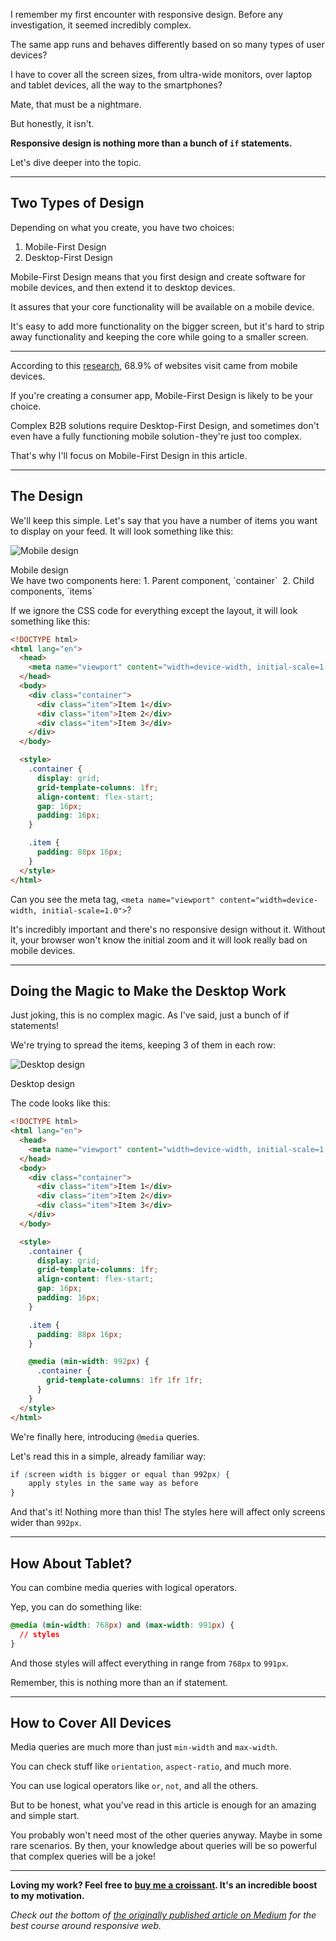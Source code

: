 I remember my first encounter with responsive design. Before any investigation, it seemed incredibly complex.

The same app runs and behaves differently based on so many types of user devices?

I have to cover all the screen sizes, from ultra-wide monitors, over laptop and tablet devices, all the way to the smartphones?

Mate, that must be a nightmare.

But honestly, it isn't.

**Responsive design is nothing more than a bunch of `if` statements.**

Let's dive deeper into the topic.

---

## Two Types of Design

Depending on what you create, you have two choices:

1. Mobile-First Design
2. Desktop-First Design

Mobile-First Design means that you first design and create software for mobile devices, and then extend it to desktop devices.

It assures that your core functionality will be available on a mobile device.

It's easy to add more functionality on the bigger screen, but it's hard to strip away functionality and keeping the core while going to a smaller screen.

---

According to this [research](https://www.perficient.com/insights/research-hub/mobile-vs-desktop-usage), 68.9% of websites visit came from mobile devices.

If you're creating a consumer app, Mobile-First Design is likely to be your choice.

Complex B2B solutions require Desktop-First Design, and sometimes don't even have a fully functioning mobile solution - they're just too complex.

That's why I'll focus on Mobile-First Design in this article.

---

## The Design

We'll keep this simple. Let's say that you have a number of items you want to display on your feed. It will look something like this:

![Mobile design](https://dev-to-uploads.s3.amazonaws.com/uploads/articles/6wb86405qvl0ah46jo30.png)

<figcaption>Mobile design</figcaption>
We have two components here:
1. Parent component, `container` 
2. Child components, `items` 

If we ignore the CSS code for everything except the layout, it will look something like this:

```html
<!DOCTYPE html>
<html lang="en">
  <head>
    <meta name="viewport" content="width=device-width, initial-scale=1.0" />
  </head>
  <body>
    <div class="container">
      <div class="item">Item 1</div>
      <div class="item">Item 2</div>
      <div class="item">Item 3</div>
    </div>
  </body>

  <style>
    .container {
      display: grid;
      grid-template-columns: 1fr;
      align-content: flex-start;
      gap: 16px;
      padding: 16px;
    }

    .item {
      padding: 88px 16px;
    }
  </style>
</html>
```

Can you see the meta tag, `<meta name="viewport" content="width=device-width, initial-scale=1.0">`?

It's incredibly important and there's no responsive design without it. Without it, your browser won't know the initial zoom and it will look really bad on mobile devices.

---

## Doing the Magic to Make the Desktop Work

Just joking, this is no complex magic. As I've said, just a bunch of if statements!

We're trying to spread the items, keeping 3 of them in each row:

![Desktop design](https://dev-to-uploads.s3.amazonaws.com/uploads/articles/6qtz8vetlsnyj2ttfftl.png)

<figcaption>Desktop design</figcaption>

The code looks like this:

```html
<!DOCTYPE html>
<html lang="en">
  <head>
    <meta name="viewport" content="width=device-width, initial-scale=1.0" />
  </head>
  <body>
    <div class="container">
      <div class="item">Item 1</div>
      <div class="item">Item 2</div>
      <div class="item">Item 3</div>
    </div>
  </body>

  <style>
    .container {
      display: grid;
      grid-template-columns: 1fr;
      align-content: flex-start;
      gap: 16px;
      padding: 16px;
    }

    .item {
      padding: 88px 16px;
    }

    @media (min-width: 992px) {
      .container {
        grid-template-columns: 1fr 1fr 1fr;
      }
    }
  </style>
</html>
```

We're finally here, introducing `@media` queries.

Let's read this in a simple, already familiar way:

```css
if (screen width is bigger or equal than 992px) {
    apply styles in the same way as before
}
```

And that's it! Nothing more than this! The styles here will affect only screens wider than `992px`.

---

## How About Tablet?

You can combine media queries with logical operators.

Yep, you can do something like:

```css
@media (min-width: 768px) and (max-width: 991px) {
  // styles
}
```

And those styles will affect everything in range from `768px` to `991px`.

Remember, this is nothing more than an if statement.

---

## How to Cover All Devices

Media queries are much more than just `min-width` and `max-width`.

You can check stuff like `orientation`, `aspect-ratio`, and much more.

You can use logical operators like `or`, `not`, and all the others.

But to be honest, what you've read in this article is enough for an amazing and simple start.

You probably won't need most of the other queries anyway. Maybe in some rare scenarios. By then, your knowledge about queries will be so powerful that complex queries will be a joke!

---

**Loving my work? Feel free to [buy me a croissant](https://www.buymeacoffee.com/domagojvidovic). It's an incredible boost to my motivation.**

_Check out the bottom of [the originally published article on Medium](https://domagojvidovic.medium.com/a-ridiculously-simple-way-for-creating-responsive-web-apps-c640f9814613) for the best course around responsive web._
